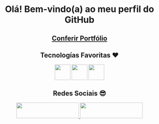  <div align="center">
 
<h1>Olá! Bem-vindo(a) ao meu perfil do GitHub</b></h1>

<h2><a href="https://portfolio-gabrielmjacques.vercel.app/">Conferir Portfólio<a></h2>

<h2>Tecnologías Favoritas ❤</h2>

<div display=inline_block>
  <img align=center height=50px src="https://cdn.jsdelivr.net/gh/devicons/devicon/icons/html5/html5-original.svg"/>
  <img align=center height=50px src="https://cdn.jsdelivr.net/gh/devicons/devicon/icons/css3/css3-original.svg"/>
  <img align=center height=50px src="https://cdn.jsdelivr.net/gh/devicons/devicon/icons/javascript/javascript-original.svg"/>
</div>

<h2>Redes Sociais 😎</h2>

<div display=inline_block>

  <a href='https://www.linkedin.com/in/edson-gabriel-jacques-5b3678242/' target="_blank">
  <img width=200px height="50px" src="https://img.shields.io/badge/LinkedIn-0077B5?style=for-the-badge&logo=linkedin&logoColor=white"/>
  </a>

  <a href='https://www.instagram.com/gabriel_gtbp/' target="_blank">
  <img width=200px height="50px" src="https://img.shields.io/badge/Instagram-E4405F?style=for-the-badge&logo=instagram&logoColor=white"/>
  </a>

